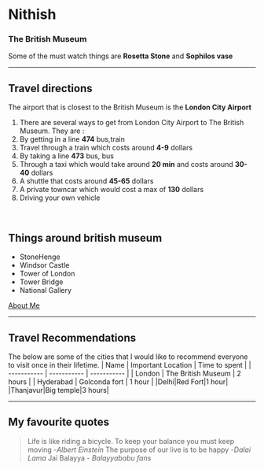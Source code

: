 # Nithish<br>
### The British Museum<br>
Some of the must watch things are **Rosetta Stone** and **Sophilos vase**
___
## Travel directions
The airport that is closest to the British Museum is the **London City Airport**
1. There are several ways to get from London City Airport to The British Museum. They are :
2. By getting in a line **474** bus,train
3. Travel through a train which costs around **4-9** dollars
4. By taking a line **473** bus, bus
5. Through a taxi which would take around **20 min** and costs around **30-40** dollars
6. A shuttle that costs around **45-65** dollars
7. A private towncar which would cost a max of **130** dollars
8. Driving your own vehicle
<br>

## Things around british museum
- StoneHenge
- Windsor Castle
- Tower of London
- Tower Bridge
- National Gallery

[About Me](./AboutMe.md)
<br>
___

## Travel Recommendations
The below are some of the cities that I would like to recommend everyone to visit once in their lifetime.
| Name        | Important Location | Time to spent |
| ----------- | -----------        | -----------   |
| London      | The British Museum | 2 hours       |
| Hyderabad   | Golconda fort               | 1 hour          |
|Delhi|Red Fort|1 hour|
|Thanjavur|Big temple|3 hours|
<br>

___

## My favourite quotes
> Life is like riding a bicycle. To keep your balance you must keep moving -*Albert Einstein*
> The purpose of our live is to be happy -*Dalai Lama*
> Jai Balayya - *Balayyababu fans*
> 

